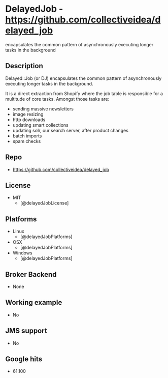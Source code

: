 # DelayedJob - https://github.com/collectiveidea/delayed_job
encapsulates the common pattern of asynchronously executing longer tasks in the background


## Description
Delayed::Job (or DJ) encapsulates the common pattern of asynchronously executing longer tasks in the background.

It is a direct extraction from Shopify where the job table is responsible for a multitude of core tasks. Amongst those tasks are:
- sending massive newsletters
- image resizing
- http downloads
- updating smart collections
- updating solr, our search server, after product changes
- batch imports
- spam checks


## Repo
- https://github.com/collectiveidea/delayed_job


## License
- MIT
    - [@delayedJobLicense]


## Platforms
- Linux
    - [@delayedJobPlatforms]
- OSX
    - [@delayedJobPlatforms]
- Windows
    - [@delayedJobPlatforms]


## Broker Backend
- None


## Working example
- No


## JMS support
- No


## Google hits
- 61.100
